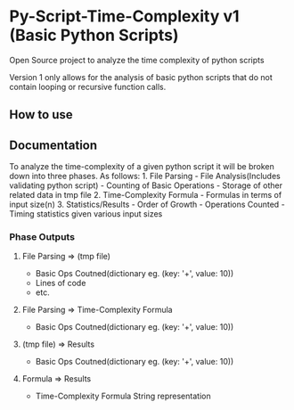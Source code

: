 # Py-Script-Time-Complexity v1 (Basic Python Scripts)
Open Source project to analyze the time complexity of python scripts

Version 1 only allows for the analysis of basic python scripts that do not contain looping or recursive function calls. 

## How to use

## Documentation 

To analyze the time-complexity of a given python script it will be broken down into three phases. As follows: 
    1. File Parsing
        - File Analysis(Includes validating python script)
        - Counting of Basic Operations
        - Storage of other related data in tmp file
    2. Time-Complexity Formula 
        - Formulas in terms of input size(n) 
    3. Statistics/Results 
        - Order of Growth
        - Operations Counted
        - Timing statistics given various input sizes 

### Phase Outputs

1. File Parsing => (tmp file) 
    - Basic Ops Coutned(dictionary eg. (key: '+', value: 10))
    - Lines of code
    - etc. 

2. File Parsing => Time-Complexity Formula
    - Basic Ops Coutned(dictionary eg. (key: '+', value: 10))

3. (tmp file) => Results 
    - Basic Ops Coutned(dictionary eg. (key: '+', value: 10))

4. Formula => Results
    - Time-Complexity Formula String representation

